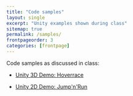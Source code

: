 ```yaml
---
title: "Code samples"
layout: single
excerpt: "Unity examples shown during class"
sitemap: true
permalink: /samples/
frontpageorder: 3
categories: [frontpage]
---
```


Code samples as discussed in class:

  * [Unity 3D Demo: Hoverrace](https://github.com/yawgmoth/UnityDemo)
  
  * [Unity 2D Demo: Jump'n'Run](https://github.com/yawgmoth/UnityDemo2D)